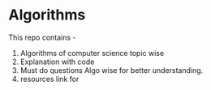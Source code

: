 # Algorithms
This repo contains  - 
1. Algorithms of computer science topic wise
2. Explanation with code 
3. Must do questions Algo wise for better understanding.
4. resources link for 


